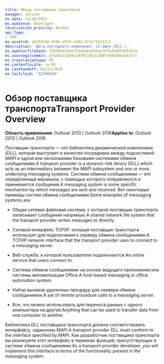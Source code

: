 ```yaml
---
title: Обзор поставщика транспорта
manager: soliver
ms.date: 11/16/2014
ms.audience: Developer
localization_priority: Normal
api_type:
- COM
ms.assetid: a51547e6-8f0e-45f4-a341-3cfa735112c2
description: 'Дата последнего изменения: 23 июля 2011 г.'
ms.openlocfilehash: 53bdba624ba759debba25bae78fb45b0f9d5247e
ms.sourcegitcommit: 8fe462c32b91c87911942c188f3445e85a54137c
ms.translationtype: MT
ms.contentlocale: ru-RU
ms.lasthandoff: 04/23/2019
ms.locfileid: "32356639"
---
```

# <a name="transport-provider-overview"></a><span data-ttu-id="30573-103">Обзор поставщика транспорта</span><span class="sxs-lookup"><span data-stu-id="30573-103">Transport Provider Overview</span></span>

  
  
<span data-ttu-id="30573-104">**Область применения**: Outlook 2013 | Outlook 2016</span><span class="sxs-lookup"><span data-stu-id="30573-104">**Applies to**: Outlook 2013 | Outlook 2016</span></span> 
  
<span data-ttu-id="30573-105">Поставщик транспорта — это библиотека динамической компоновки (DLL), которая выступает в качестве посредника между подсистемой MAPI и одной или несколькими базовыми системами обмена сообщениями.</span><span class="sxs-lookup"><span data-stu-id="30573-105">A transport provider is a dynamic-link library (DLL) which acts as an intermediary between the MAPI subsystem and one or more underlying messaging systems.</span></span> <span data-ttu-id="30573-106">Система обмена сообщениями — это определенный механизм, с помощью которого отправляются и принимаются сообщения.</span><span class="sxs-lookup"><span data-stu-id="30573-106">A messaging system is some specific mechanism by which messages are sent and received.</span></span> <span data-ttu-id="30573-107">Вот некоторые примеры систем обмена сообщениями:</span><span class="sxs-lookup"><span data-stu-id="30573-107">Some examples of messaging systems are:</span></span>
  
- <span data-ttu-id="30573-108">Общая сетевая файловая система, с которой поставщик транспорта записывает сообщения напрямую.</span><span class="sxs-lookup"><span data-stu-id="30573-108">A shared network file system that the transport provider writes messages to directly.</span></span>
    
- <span data-ttu-id="30573-109">Сетевой интерфейс TCP/IP, который поставщик транспорта использует для подключения к серверу обмена сообщениями.</span><span class="sxs-lookup"><span data-stu-id="30573-109">A TCP/IP network interface that the transport provider uses to connect to a messaging server.</span></span>
    
- <span data-ttu-id="30573-110">Веб-служба, к которой пользователи подключаются.</span><span class="sxs-lookup"><span data-stu-id="30573-110">An online service that users connect to.</span></span>
    
- <span data-ttu-id="30573-111">Система обмена сообщениями на основе ведущего приложения или системы автоматизации Office.</span><span class="sxs-lookup"><span data-stu-id="30573-111">A host-based messaging or office automation system.</span></span>
    
- <span data-ttu-id="30573-112">Набор вызовов удаленных процедур для сервера обмена сообщениями.</span><span class="sxs-lookup"><span data-stu-id="30573-112">A set of remote procedure calls to a messaging server.</span></span>
    
- <span data-ttu-id="30573-113">Все, что можно использовать для переноса данных с одного компьютера на другой.</span><span class="sxs-lookup"><span data-stu-id="30573-113">Anything that can be used to transfer data from one computer to another.</span></span>
    
<span data-ttu-id="30573-114">Библиотека DLL поставщика транспорта должна соответствовать интерфейсу, заданному MAPI.</span><span class="sxs-lookup"><span data-stu-id="30573-114">A transport provider DLL must conform to the interface specified by MAPI.</span></span> <span data-ttu-id="30573-115">Как разработчик поставщика транспорта вы реализуете этот интерфейс в терминах функций, присутствующих в системе обмена сообщениями.</span><span class="sxs-lookup"><span data-stu-id="30573-115">As a transport provider developer, you will implement this interface in terms of the functionality present in the messaging system.</span></span>
  

